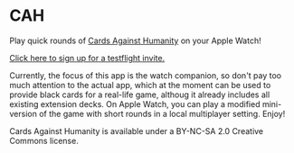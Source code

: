 # CAH

Play quick rounds of [Cards Against Humanity](https://cardsagainsthumanity.com) on your Apple Watch!

[Click here to sign up for a testflight invite.](https://againstacademy.herokuapp.com "Sign up for TestFlight!")


Currently, the focus of this app is the watch companion, so don't pay too much attention to the actual app, which at the moment can be used to provide black cards for a real-life game, althoug it already includes all existing extension decks.
On Apple Watch, you can play a modified mini-version of the game with short rounds in a local multiplayer setting. Enjoy!




Cards Against Humanity is available under a BY-NC-SA 2.0 Creative Commons license.

